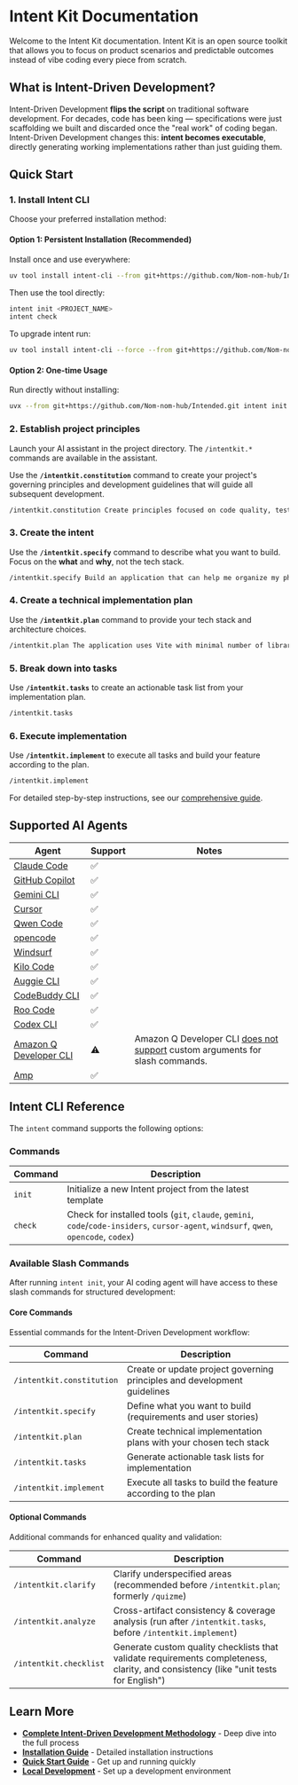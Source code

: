 # Intent Kit Documentation

Welcome to the Intent Kit documentation. Intent Kit is an open source toolkit that allows you to focus on product scenarios and predictable outcomes instead of vibe coding every piece from scratch.

## What is Intent-Driven Development?

Intent-Driven Development **flips the script** on traditional software development. For decades, code has been king — specifications were just scaffolding we built and discarded once the "real work" of coding began. Intent-Driven Development changes this: **intent becomes executable**, directly generating working implementations rather than just guiding them.

## Quick Start

### 1. Install Intent CLI

Choose your preferred installation method:

#### Option 1: Persistent Installation (Recommended)

Install once and use everywhere:

```bash
uv tool install intent-cli --from git+https://github.com/Nom-nom-hub/Intended.git
```

Then use the tool directly:

```bash
intent init <PROJECT_NAME>
intent check
```

To upgrade intent run:

```bash
uv tool install intent-cli --force --from git+https://github.com/Nom-nom-hub/Intended.git
```

#### Option 2: One-time Usage

Run directly without installing:

```bash
uvx --from git+https://github.com/Nom-nom-hub/Intended.git intent init <PROJECT_NAME>
```

### 2. Establish project principles

Launch your AI assistant in the project directory. The `/intentkit.*` commands are available in the assistant.

Use the **`/intentkit.constitution`** command to create your project's governing principles and development guidelines that will guide all subsequent development.

```bash
/intentkit.constitution Create principles focused on code quality, testing standards, user experience consistency, and performance requirements
```

### 3. Create the intent

Use the **`/intentkit.specify`** command to describe what you want to build. Focus on the **what** and **why**, not the tech stack.

```bash
/intentkit.specify Build an application that can help me organize my photos in separate photo albums. Albums are grouped by date and can be re-organized by dragging and dropping on the main page. Albums are never in other nested albums. Within each album, photos are previewed in a tile-like interface.
```

### 4. Create a technical implementation plan

Use the **`/intentkit.plan`** command to provide your tech stack and architecture choices.

```bash
/intentkit.plan The application uses Vite with minimal number of libraries. Use vanilla HTML, CSS, and JavaScript as much as possible. Images are not uploaded anywhere and metadata is stored in a local SQLite database.
```

### 5. Break down into tasks

Use **`/intentkit.tasks`** to create an actionable task list from your implementation plan.

```bash
/intentkit.tasks
```

### 6. Execute implementation

Use **`/intentkit.implement`** to execute all tasks and build your feature according to the plan.

```bash
/intentkit.implement
```

For detailed step-by-step instructions, see our [comprehensive guide](./intent-driven.md).

## Supported AI Agents

| Agent                                                     | Support | Notes                                             |
|-----------------------------------------------------------|---------|---------------------------------------------------|
| [Claude Code](https://www.anthropic.com/claude-code)      | ✅ |                                                   |
| [GitHub Copilot](https://code.visualstudio.com/)          | ✅ |                                                   |
| [Gemini CLI](https://github.com/google-gemini/gemini-cli) | ✅ |                                                   |
| [Cursor](https://cursor.sh/)                              | ✅ |                                                   |
| [Qwen Code](https://github.com/QwenLM/qwen-code)          | ✅ |                                                   |
| [opencode](https://opencode.ai/)                          | ✅ |                                                   |
| [Windsurf](https://windsurf.com/)                         | ✅ |                                                   |
| [Kilo Code](https://github.com/Kilo-Org/kilocode)         | ✅ |                                                   |
| [Auggie CLI](https://docs.augmentcode.com/cli/overview)   | ✅ |                                                   |
| [CodeBuddy CLI](https://www.codebuddy.ai/cli)             | ✅ |                                                   |
| [Roo Code](https://roocode.com/)                          | ✅ |                                                   |
| [Codex CLI](https://github.com/openai/codex)              | ✅ |                                                   |
| [Amazon Q Developer CLI](https://aws.amazon.com/developer/learning/q-developer-cli/) | ⚠️ | Amazon Q Developer CLI [does not support](https://github.com/aws/amazon-q-developer-cli/issues/3064) custom arguments for slash commands. |
| [Amp](https://ampcode.com/) | ✅ | |

## Intent CLI Reference

The `intent` command supports the following options:

### Commands

| Command     | Description                                                    |
|-------------|----------------------------------------------------------------|
| `init`      | Initialize a new Intent project from the latest template      |
| `check`     | Check for installed tools (`git`, `claude`, `gemini`, `code`/`code-insiders`, `cursor-agent`, `windsurf`, `qwen`, `opencode`, `codex`) |

### Available Slash Commands

After running `intent init`, your AI coding agent will have access to these slash commands for structured development:

#### Core Commands

Essential commands for the Intent-Driven Development workflow:

| Command                  | Description                                                           |
|--------------------------|-----------------------------------------------------------------------|
| `/intentkit.constitution`  | Create or update project governing principles and development guidelines |
| `/intentkit.specify`       | Define what you want to build (requirements and user stories)        |
| `/intentkit.plan`          | Create technical implementation plans with your chosen tech stack     |
| `/intentkit.tasks`         | Generate actionable task lists for implementation                     |
| `/intentkit.implement`     | Execute all tasks to build the feature according to the plan         |

#### Optional Commands

Additional commands for enhanced quality and validation:

| Command              | Description                                                           |
|----------------------|-----------------------------------------------------------------------|
| `/intentkit.clarify`   | Clarify underspecified areas (recommended before `/intentkit.plan`; formerly `/quizme`) |
| `/intentkit.analyze`   | Cross-artifact consistency & coverage analysis (run after `/intentkit.tasks`, before `/intentkit.implement`) |
| `/intentkit.checklist` | Generate custom quality checklists that validate requirements completeness, clarity, and consistency (like "unit tests for English") |

## Learn More

- **[Complete Intent-Driven Development Methodology](./intent-driven.md)** - Deep dive into the full process
- **[Installation Guide](./installation.md)** - Detailed installation instructions
- **[Quick Start Guide](./quickstart.md)** - Get up and running quickly
- **[Local Development](./local-development.md)** - Set up a development environment